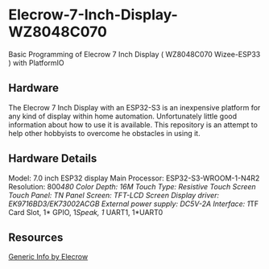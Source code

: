 # Elecrow-7-Inch-Display-WZ8048C070
Basic Programming of Elecrow 7 Inch Display ( WZ8048C070 Wizee-ESP33 ) with PlatformIO

## Hardware
The Elecrow 7 Inch Display with an ESP32-S3 is an inexpensive platform for any kind of display within home automation. Unfortunately little good information about how to use it is available. This repository is an attempt to help other hobbyists to overcome he obstacles in using it.

## Hardware Details
Model: 7.0 inch ESP32 display
Main Processor: ESP32-S3-WROOM-1-N4R2
Resolution: 800*480
Color Depth: 16M
Touch Type: Resistive Touch Screen
Touch Panel: TN Panel
Screen: TFT-LCD Screen
Display driver: EK9716BD3/EK73002ACGB
External power supply: DC5V-2A
Interface: 1*TF Card Slot, 1* GPIO, 1*Speak, 1* UART1, 1*UART0

## Resources
[Generic Info by Elecrow](https://www.elecrow.com/esp32-display-7-inch-hmi-display-rgb-tft-lcd-touch-screen-support-lvgl.html)
